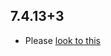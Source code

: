 ## 7.4.13+3

- Please [look to this](https://dooboolab.github.io/flutter_sound/book/CHANGELOG.html)

